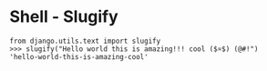 # Shell - Slugify
```
from django.utils.text import slugify
>>> slugify("Hello world this is amazing!!! cool ($¤$) (@#!")
'hello-world-this-is-amazing-cool'
```